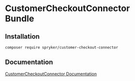 # CustomerCheckoutConnector Bundle

## Installation

```
composer require spryker/customer-checkout-connector
```

## Documentation

[CustomerCheckoutConnector Documentation](https://spryker.github.io/customer-checkout-connector/index.html)
